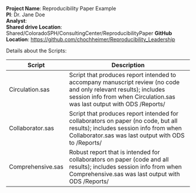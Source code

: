 **Project Name**: Reproducibility Paper Example  
**PI**: Dr. Jane Doe  
**Analyst**:   
**Shared drive Location**: Shared/ColoradoSPH/ConsultingCenter/ReproducibilityPaper
**GitHub Location**: https://github.com/chochheimer/Reproducibility_Leadership   

Details about the Scripts:

Script | Description
---|----------------------------------------------------------
Circulation.sas | Script that produces report intended to accompany manuscript review (no code and only relevant results); includes session info from when Circulation.sas was last output with ODS /Reports/  
Collaborator.sas | Script that produces report intended for collaborators on paper (no code, but all results); includes session info from when Collaborator.sas was last output with ODS to /Reports/  
Comprehensive.sas | Robust report that is intended for collaborators on paper (code and all results); includes session info from when Comprehensive.sas was last output with ODS /Reports/
